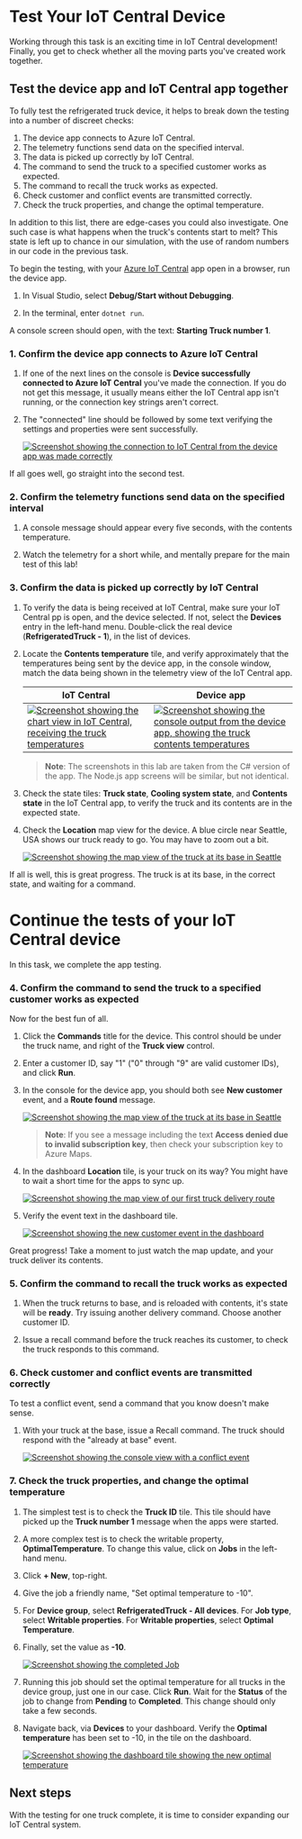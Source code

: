# Test Your IoT Central Device

Working through this task is an exciting time in IoT Central development! Finally, you get to check whether all the moving parts you've created work together.

## Test the device app and IoT Central app together

To fully test the refrigerated truck device, it helps to break down the testing into a number of discreet checks:

1. The device app connects to Azure IoT Central.
1. The telemetry functions send data on the specified interval.
1. The data is picked up correctly by IoT Central.
1. The command to send the truck to a specified customer works as expected.
1. The command to recall the truck works as expected.
1. Check customer and conflict events are transmitted correctly.
1. Check the truck properties, and change the optimal temperature.

In addition to this list, there are edge-cases you could also investigate. One such case is what happens when the truck's contents start to melt? This state is left up to chance in our simulation, with the use of random numbers in our code in the previous task.

To begin the testing, with your [Azure IoT Central](https://apps.azureiotcentral.com/?azure-portal=true) app open in a browser, run the device app.

1. In Visual Studio, select **Debug/Start without Debugging**.

1. In the terminal, enter `dotnet run`.

A console screen should open, with the text: **Starting Truck number 1**.

### 1. Confirm the device app connects to Azure IoT Central

1. If one of the next lines on the console is **Device successfully connected to Azure IoT Central** you've made the connection. If you do not get this message, it usually means either the IoT Central app isn't running, or the connection key strings aren't correct.

1. The "connected" line should be followed by some text verifying the settings and properties were sent successfully.

    [![Screenshot showing the connection to IoT Central from the device app was made correctly](../../Linked_Image_files/M99-L20/refrigerated-trucks-connected.png)](../../Linked_Image_files/M99-L20/refrigerated-trucks-connected.png#lightbox)

If all goes well, go straight into the second test.

### 2. Confirm the telemetry functions send data on the specified interval

1. A console message should appear every five seconds, with the contents temperature.

1. Watch the telemetry for a short while, and mentally prepare for the main test of this lab!

### 3. Confirm the data is picked up correctly by IoT Central

1. To verify the data is being received at IoT Central, make sure your IoT Central pp is open, and the device selected. If not, select the **Devices** entry in the left-hand menu. Double-click the real device (**RefrigeratedTruck - 1**), in the list of devices.

1. Locate the **Contents temperature** tile, and verify approximately that the temperatures being sent by the device app, in the console window, match the data being shown in the telemetry view of the IoT Central app.

    | IoT Central | Device app |
    | --- | --- |
    | [![Screenshot showing the chart view in IoT Central, receiving the truck temperatures](../../Linked_Image_files/M99-L20/refrigerated-trucks-central.png)](../../Linked_Image_files/M99-L20/refrigerated-trucks-central.png#lightbox) | [![Screenshot showing the console output from the device app, showing the truck contents temperatures](../../Linked_Image_files/M99-L20/refrigerated-trucks-console.png)](../../Linked_Image_files/M99-L20/refrigerated-trucks-console.png#lightbox) |

    > **Note**:
    > The screenshots in this lab are taken from the C# version of the app. The Node.js app screens will be similar, but not identical.

1. Check the state tiles: **Truck state**, **Cooling system state**, and **Contents state** in the IoT Central app, to verify the truck and its contents are in the expected state.

1. Check the **Location** map view for the device. A blue circle near Seattle, USA shows our truck ready to go. You may have to zoom out a bit.

    [![Screenshot showing the map view of the truck at its base in Seattle](../../Linked_Image_files/M99-L20/refrigerated-trucks-seattle.png)](../../Linked_Image_files/M99-L20/refrigerated-trucks-seattle.png#lightbox)

If all is well, this is great progress. The truck is at its base, in the correct state, and waiting for a command.


# Continue the tests of your IoT Central device

In this task, we complete the app testing.

### 4. Confirm the command to send the truck to a specified customer works as expected

Now for the best fun of all.

1. Click the **Commands** title for the device. This control should be under the truck name, and right of the **Truck view** control.

1. Enter a customer ID, say "1" ("0" through "9" are valid customer IDs), and click **Run**.

1. In the console for the device app, you should both see  **New customer** event, and a **Route found** message.

    [![Screenshot showing the map view of the truck at its base in Seattle](../../Linked_Image_files/M99-L20/refrigerated-trucks-route-points.png)](../../Linked_Image_files/M99-L20/refrigerated-trucks-route-points.png#lightbox)

   > **Note**:
   > If you see a message including the text **Access denied due to invalid subscription key**, then check your subscription key to Azure Maps.

1. In the dashboard **Location** tile, is your truck on its way? You might have to wait a short time for the apps to sync up.

    [![Screenshot showing the map view of our first truck delivery route](../../Linked_Image_files/M99-L20/refrigerated-trucks-first-delivery.png)](../../Linked_Image_files/M99-L20/refrigerated-trucks-first-delivery.png#lightbox)

1. Verify the event text in the dashboard tile.

    [![Screenshot showing the new customer event in the dashboard](../../Linked_Image_files/M99-L20/refrigerated-trucks-new-customer-tile.png)](../../Linked_Image_files/M99-L20/refrigerated-trucks-new-customer-tile.png#lightbox)

Great progress! Take a moment to just watch the map update, and your truck deliver its contents.

### 5. Confirm the command to recall the truck works as expected

1. When the truck returns to base, and is reloaded with contents, it's state will be **ready**. Try issuing another delivery command. Choose another customer ID.

1. Issue a recall command before the truck reaches its customer, to check the truck responds to this command.

### 6. Check customer and conflict events are transmitted correctly

To test a conflict event, send a command that you know doesn't make sense.

1. With your truck at the base, issue a Recall command. The truck should respond with the "already at base" event.

    [![Screenshot showing the console view with a conflict event](../../Linked_Image_files/M99-L20/refrigerated-trucks-already-at-base.png)](../../Linked_Image_files/M99-L20/refrigerated-trucks-already-at-base.png#lightbox)

### 7. Check the truck properties, and change the optimal temperature

1. The simplest test is to check the **Truck ID** tile. This tile should have picked up the **Truck number 1** message when the apps were started.

1. A more complex test is to check the writable property, **OptimalTemperature**. To change this value, click on **Jobs** in the left-hand menu.

1. Click **+ New**, top-right.

1. Give the job a friendly name, "Set optimal temperature to -10".

1. For **Device group**, select **RefrigeratedTruck - All devices**. For **Job type**, select **Writable properties**. For **Writable properties**, select **Optimal Temperature**.

1. Finally, set the value as **-10**.

    [![Screenshot showing the completed Job](../../Linked_Image_files/M99-L20/refrigerated-trucks-job.png)](../../Linked_Image_files/M99-L20/refrigerated-trucks-job.png#lightbox)

1. Running this job should set the optimal temperature for all trucks in the device group, just one in our case. Click **Run**. Wait for the **Status** of the job to change from **Pending** to **Completed**. This change should only take a few seconds.

1. Navigate back, via **Devices** to your dashboard. Verify the **Optimal temperature** has been set to -10, in the tile on the dashboard.

    [![Screenshot showing the dashboard tile showing the new optimal temperature](../../Linked_Image_files/M99-L20/refrigerated-trucks-optimal-temp.png)](../../Linked_Image_files/M99-L20/refrigerated-trucks-optimal-temp.png#lightbox)

## Next steps

With the testing for one truck complete, it is time to consider expanding our IoT Central system.
